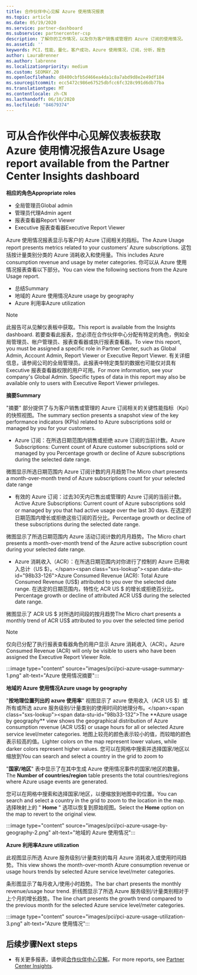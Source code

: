 ```yaml
---
title: 合作伙伴中心见解 Azure 使用情况报表
ms.topic: article
ms.date: 05/19/2020
ms.service: partner-dashboard
ms.subservice: partnercenter-csp
description: 了解你的工作情况，以及你为客户销售或管理的 Azure 订阅的使用情况。
ms.assetid: ''
keywords: PCI，性能，量化，客户成功，Azure 使用情况，订阅，分析，报告
author: LauraBrenner
ms.author: labrenne
ms.localizationpriority: medium
ms.custom: SEOMAY.20
ms.openlocfilehash: d8400cbfb5d466ea4da1c8a7abd9d8e2e49df184
ms.sourcegitcommit: ecc5472c986e67525dbfcc6fc328c991d6db77ba
ms.translationtype: MT
ms.contentlocale: zh-CN
ms.lasthandoff: 06/10/2020
ms.locfileid: "84679374"
---
```

# <a name="azure-usage-report-available-from-the-partner-center-insights-dashboard"></a><span data-ttu-id="98b33-104">可从合作伙伴中心见解仪表板获取 Azure 使用情况报告</span><span class="sxs-lookup"><span data-stu-id="98b33-104">Azure Usage report available from the Partner Center Insights dashboard</span></span>

<span data-ttu-id="98b33-105">**相应的角色**</span><span class="sxs-lookup"><span data-stu-id="98b33-105">**Appropriate roles**</span></span>
- <span data-ttu-id="98b33-106">全局管理员</span><span class="sxs-lookup"><span data-stu-id="98b33-106">Global admin</span></span>
- <span data-ttu-id="98b33-107">管理员代理</span><span class="sxs-lookup"><span data-stu-id="98b33-107">Admin agent</span></span>
- <span data-ttu-id="98b33-108">报表查看器</span><span class="sxs-lookup"><span data-stu-id="98b33-108">Report Viewer</span></span>
- <span data-ttu-id="98b33-109">Executive 报表查看器</span><span class="sxs-lookup"><span data-stu-id="98b33-109">Executive Report Viewer</span></span>

<span data-ttu-id="98b33-110">Azure 使用情况报表显示与客户的 Azure 订阅相关的指标。</span><span class="sxs-lookup"><span data-stu-id="98b33-110">The Azure Usage report presents metrics related to your customers’ Azure subscriptions.</span></span> <span data-ttu-id="98b33-111">这包括按计量类别分类的 Azure 消耗收入和使用量。</span><span class="sxs-lookup"><span data-stu-id="98b33-111">This includes Azure consumption revenue and usage by meter categories.</span></span> <span data-ttu-id="98b33-112">你可以从 Azure 使用情况报表查看以下部分。</span><span class="sxs-lookup"><span data-stu-id="98b33-112">You can view the following sections from the Azure Usage report.</span></span>

- <span data-ttu-id="98b33-113">总结</span><span class="sxs-lookup"><span data-stu-id="98b33-113">Summary</span></span>
- <span data-ttu-id="98b33-114">地域的 Azure 使用情况</span><span class="sxs-lookup"><span data-stu-id="98b33-114">Azure usage by geography</span></span>
- <span data-ttu-id="98b33-115">Azure 利用率</span><span class="sxs-lookup"><span data-stu-id="98b33-115">Azure utilization</span></span>

 > [!NOTE]
 > <span data-ttu-id="98b33-116">此报告可从见解仪表板中获取。</span><span class="sxs-lookup"><span data-stu-id="98b33-116">This report is available from the Insights dashboard.</span></span> <span data-ttu-id="98b33-117">若要查看此报表，您必须在合作伙伴中心分配有特定的角色，例如全局管理员、帐户管理员、报表查看器或执行报表查看器。</span><span class="sxs-lookup"><span data-stu-id="98b33-117">To view this report, you must be assigned a specific role in Partner Center, such as Global Admin, Account Admin, Report Viewer or Executive Report Viewer.</span></span> <span data-ttu-id="98b33-118">有关详细信息，请参阅公司的全局管理员。此报表中特定类型的数据也可能仅对具有 Executive 报表查看器权限的用户可用。</span><span class="sxs-lookup"><span data-stu-id="98b33-118">For more information, see your company's Global Admin. Specific types of data in this report may also be available only to users with Executive Report Viewer privileges.</span></span>

<span data-ttu-id="98b33-119">**摘要**</span><span class="sxs-lookup"><span data-stu-id="98b33-119">**Summary**</span></span>

<span data-ttu-id="98b33-120">"摘要" 部分提供了与为客户销售或管理的 Azure 订阅相关的关键性能指标（Kpi）的快照视图。</span><span class="sxs-lookup"><span data-stu-id="98b33-120">The summary section presents a snapshot view of the key performance indicators (KPIs) related to Azure subscriptions sold or managed by you for your customers.</span></span>  

- <span data-ttu-id="98b33-121">Azure 订阅：在所选日期范围内销售或拒绝 azure 订阅的当前计数。</span><span class="sxs-lookup"><span data-stu-id="98b33-121">Azure Subscriptions: Current count of Azure customer subscriptions sold or managed by you Percentage growth or decline of Azure subscriptions during the selected date range.</span></span>

<span data-ttu-id="98b33-122">微图显示所选日期范围内 Azure 订阅计数的月月趋势</span><span class="sxs-lookup"><span data-stu-id="98b33-122">The Micro chart presents a month-over-month trend of Azure subscriptions count for your selected date range</span></span>
- <span data-ttu-id="98b33-123">有效的 Azure 订阅：过去30天内已售出或管理的 Azure 订阅的当前计数。</span><span class="sxs-lookup"><span data-stu-id="98b33-123">Active Azure Subscriptions: Current count of Azure subscriptions sold or managed by you that had active usage over the last 30 days.</span></span>
<span data-ttu-id="98b33-124">在选定的日期范围内增长或拒绝这些订阅的百分比。</span><span class="sxs-lookup"><span data-stu-id="98b33-124">Percentage growth or decline of these subscriptions during the selected date range.</span></span>

<span data-ttu-id="98b33-125">微图显示了所选日期范围内 Azure 活动订阅计数的月月趋势。</span><span class="sxs-lookup"><span data-stu-id="98b33-125">The Micro chart presents a month-over-month trend of the Azure active subscription count during your selected date range.</span></span>

- <span data-ttu-id="98b33-126">Azure 消耗收入（ACR）：在所选日期范围内对你进行了控制的 Azure 已用收入总计（US $）。</span><span class="sxs-lookup"><span data-stu-id="98b33-126">Azure Consumed Revenue (ACR): Total Azure Consumed Revenue (US$) attributed to you over the selected date range.</span></span>
<span data-ttu-id="98b33-127">在选定的日期范围内，特性化 ACR US $ 的增长或拒绝百分比。</span><span class="sxs-lookup"><span data-stu-id="98b33-127">Percentage growth or decline of attributed ACR US$ during the selected date range.</span></span> 

<span data-ttu-id="98b33-128">微图显示了 ACR US $ 对所选时间段的按月趋势</span><span class="sxs-lookup"><span data-stu-id="98b33-128">The Micro chart presents a monthly trend of ACR US$ attributed to you over the selected time period</span></span>


> [!NOTE]
 > <span data-ttu-id="98b33-129">仅向已分配了执行报表查看器角色的用户显示 Azure 消耗收入（ACR）。</span><span class="sxs-lookup"><span data-stu-id="98b33-129">Azure Consumed Revenue (ACR) will only be visible to users who have been assigned the Executive Report Viewer Role.</span></span>

:::image type="content" source="images/pci/pci-azure-usage-summary-1.png" alt-text="Azure 使用情况摘要":::

<span data-ttu-id="98b33-131">**地域的 Azure 使用情况**</span><span class="sxs-lookup"><span data-stu-id="98b33-131">**Azure usage by geography**</span></span>

<span data-ttu-id="98b33-132">"**按地理位置列出的 azure 使用率**" 视图显示了 azure 使用收入（ACR US $）或所有或所选 azure 服务级别/计量类别的使用时间的地理分布。</span><span class="sxs-lookup"><span data-stu-id="98b33-132">The **Azure usage by geography** view shows the geographical distribution of Azure consumption revenue (ACR US$) or usage hours for all or selected Azure service level/meter categories.</span></span> <span data-ttu-id="98b33-133">地图上较亮的颜色表示较小的值，而较暗的颜色表示较高的值。</span><span class="sxs-lookup"><span data-stu-id="98b33-133">Lighter colors on the map represent lower values, while darker colors represent higher values.</span></span> <span data-ttu-id="98b33-134">您可以在网格中搜索并选择国家/地区以缩放到</span><span class="sxs-lookup"><span data-stu-id="98b33-134">You can search and select a country in the grid to zoom to</span></span> 

<span data-ttu-id="98b33-135">"**国家/地区**" 表中显示了在其中生成 Azure 使用情况事件的国家/地区的数量。</span><span class="sxs-lookup"><span data-stu-id="98b33-135">The **Number of countries/region** table presents the total countries/regions where Azure usage events are generated.</span></span>

<span data-ttu-id="98b33-136">您可以在网格中搜索和选择国家/地区，以便缩放到地图中的位置。</span><span class="sxs-lookup"><span data-stu-id="98b33-136">You can search and select a country in the grid to zoom to the location in the map.</span></span> <span data-ttu-id="98b33-137">选择映射上的 " **Home** " 选项以恢复到原始视图。</span><span class="sxs-lookup"><span data-stu-id="98b33-137">Select the **Home** option on the map to revert to the original view.</span></span>

:::image type="content" source="images/pci/pci-azure-usage-by-geography-2.png" alt-text="地域的 Azure 使用情况":::

<span data-ttu-id="98b33-139">**Azure 利用率**</span><span class="sxs-lookup"><span data-stu-id="98b33-139">**Azure utilization**</span></span>

<span data-ttu-id="98b33-140">此视图显示所选 Azure 服务级别/计量类别的每月 Azure 消耗收入或使用时间趋势。</span><span class="sxs-lookup"><span data-stu-id="98b33-140">This view shows the month-over-month Azure consumption revenue or usage hours trends by selected Azure service level/meter categories.</span></span> 

<span data-ttu-id="98b33-141">条形图显示了每月收入/使用小时趋势。</span><span class="sxs-lookup"><span data-stu-id="98b33-141">The bar chart presents the monthly revenue/usage hour trend.</span></span> <span data-ttu-id="98b33-142">折线图显示了所选 Azure 服务级别/计量类别相对于上个月的增长趋势。</span><span class="sxs-lookup"><span data-stu-id="98b33-142">The line chart presents the growth trend compared to the previous month for the selected Azure service level/meter categories.</span></span>

:::image type="content" source="images/pci/pci-azure-usage-utilization-3.png" alt-text="Azure 使用情况":::

## <a name="next-steps"></a><span data-ttu-id="98b33-144">后续步骤</span><span class="sxs-lookup"><span data-stu-id="98b33-144">Next steps</span></span>

- <span data-ttu-id="98b33-145">有关更多报表，请参阅[合作伙伴中心见解](partner-center-insights.md)。</span><span class="sxs-lookup"><span data-stu-id="98b33-145">For more reports, see [Partner Center Insights](partner-center-insights.md).</span></span>
